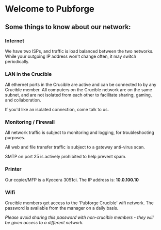 # Welcome to Pubforge

## Some things to know about our network:

### Internet

We have two ISPs, and traffic is load balanced between the two networks.  While
your outgoing IP address won't change often, it may switch periodically.

### LAN in the Crucible

All ethernet ports in the Crucible are active and can be connected to by any
Crucible member.  All computers on the Crucible network are on the same subnet,
and are not isolated from each other to facilitate sharing, gaming, and collaboration.

If you'd like an isolated connection, come talk to us.

### Monitoring / Firewall

All network traffic is subject to monitoring and logging, for troubleshooting
purposes.

All web and file transfer traffic is subject to a gateway anti-virus scan.

SMTP on port 25 is actively prohibited to help prevent spam.

### Printer

Our copier/MFP is a Kyocera 3051ci.  The IP address is: **10.0.100.10**

### Wifi

Crucible members get access to the 'Pubforge Crucible' wifi network.  The password
is available from the manager on a daily basis.

*Please avoid sharing this password with non-crucible members - they will be
given access to a different network.*
